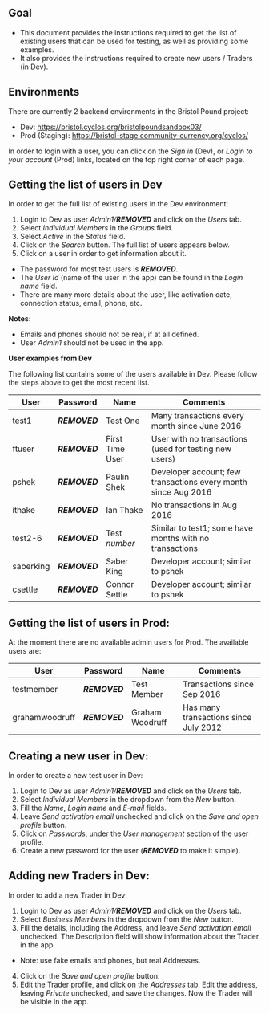 ## Goal

- This document provides the instructions required to get the list of existing users that can be used for testing, as well as providing some examples.
- It also provides the instructions required to create new users / Traders (in Dev).

## Environments

There are currently 2 backend environments in the Bristol Pound project:
- Dev: https://bristol.cyclos.org/bristolpoundsandbox03/
- Prod (Staging): https://bristol-stage.community-currency.org/cyclos/

In order to login with a user, you can click on the _Sign in_ (Dev), or _Login to your account_ (Prod) links, located on the top right corner of each page.

## Getting the list of users in Dev

In order to get the full list of existing users in the Dev environment:

1. Login to Dev as user _Admin1/***REMOVED***_ and click on the _Users_ tab.
2. Select _Individual Members_ in the _Groups_ field.
3. Select _Active_ in the _Status_ field.
4. Click on the _Search_ button. The full list of users appears below.
5. Click on a user in order to get information about it.
  * The password for most test users is _***REMOVED***_.
  * The _User Id_ (name of the user in the app) can be found in the _Login name_ field.
  * There are many more details about the user, like activation date, connection status, email, phone, etc.

  __Notes:__
  - Emails and phones should not be real, if at all defined.
  - User _Admin1_ should not be used in the app.

__User examples from Dev__

The following list contains some of the users available in Dev. Please follow the steps above to get the most recent list.

| User | Password | Name | Comments |
|------|----------|------|----------|
| test1 | ***REMOVED*** | Test One | Many transactions every month since June 2016 |
| ftuser | ***REMOVED*** | First Time User | User with no transactions (used for testing new users) |
| pshek | ***REMOVED*** | Paulin Shek | Developer account; few transactions every month since Aug 2016 |
| ithake | ***REMOVED*** | Ian Thake | No transactions in Aug 2016 |
| test2-6 | ***REMOVED*** | Test _number_ | Similar to test1; some have months with no transactions |
| saberking | ***REMOVED*** | Saber King | Developer account; similar to pshek |
| csettle | ***REMOVED*** | Connor Settle | Developer account; similar to pshek |

## Getting the list of users in Prod:

At the moment there are no available admin users for Prod. The available users are:

| User | Password | Name | Comments |
|------|----------|------|----------|
| testmember | ***REMOVED*** | Test Member | Transactions since Sep 2016 |
| grahamwoodruff | ***REMOVED*** | Graham Woodruff | Has many transactions since July 2012 |

## Creating a new user in Dev:

In order to create a new test user in Dev:

1. Login to Dev as user _Admin1/***REMOVED***_ and click on the _Users_ tab.
2. Select _Individual Members_ in the dropdown from the _New_ button.
3. Fill the _Name_, _Login name_ and _E-mail_ fields.
4. Leave _Send activation email_ unchecked and click on the _Save and open profile_ button.
5. Click on _Passwords_, under the _User management_ section of the user profile.
6. Create a new password for the user (***REMOVED*** to make it simple).

## Adding new Traders in Dev:

In order to add a new Trader in Dev:

1. Login to Dev as user _Admin1/***REMOVED***_ and click on the _Users_ tab.
2. Select _Business Members_ in the dropdown from the _New_ button.
3. Fill the details, including the Address, and leave _Send activation email_ unchecked. The Description field will show information about the Trader in the app.
  * Note: use fake emails and phones, but real Addresses.
4. Click on the _Save and open profile_ button.
5. Edit the Trader profile, and click on the _Addresses_ tab. Edit the address, leaving _Private_ unchecked, and save the changes. Now the Trader will be visible in the app.
